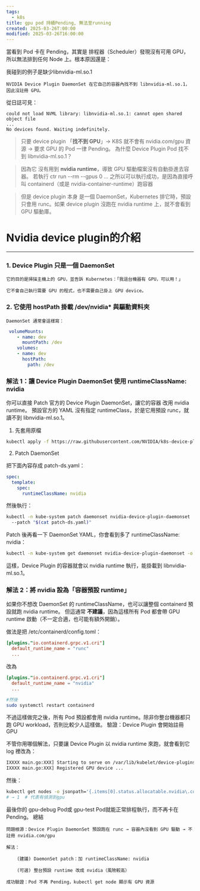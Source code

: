 ```yaml
---
tags:
  - k8s
title: gpu pod 持續Pending, 無法至running
created: 2025-03-26T:00:00
modified: 2025-03-26T16:00:00
---
```


當看到 Pod 卡在 Pending，其實是 排程器（Scheduler）發現沒有可用 GPU，所以無法排到任何 Node 上。根本原因還是：  


我碰到的例子是缺少libnvidia-ml.so.1

    NVIDIA Device Plugin DaemonSet 在它自己的容器內找不到 libnvidia-ml.so.1，因此沒註冊 GPU。

從日誌可見：
```shell
could not load NVML library: libnvidia-ml.so.1: cannot open shared object file
...
No devices found. Waiting indefinitely.
```


>只要 device plugin 「**找不到 GPU**」→ K8S 就不會有 nvidia.com/gpu 資源 → 要求  GPU 的 Pod 一律 Pending。
為什麼 Device Plugin Pod 找不到 libnvidia-ml.so.1？


>因為它 沒有用到 **nvidia runtime**，導致 GPU 驅動檔案沒有自動掛進去容器。
若執行 ctr run --rm --gpus 0 ... 之所以可以執行成功，是因為直接呼叫 containerd（或是 nvidia-container-runtime）跑容器  

>但是 device plugin 本身 是一個 DaemonSet，Kubernetes 排它時，預設只會用 runc。如果 device plugin 沒跑在 nvidia runtime 上，就不會看到 GPU 驅動庫。

# Nvidia device plugin的介紹
---

### 1. Device Plugin 只是一個 DaemonSet

    它的目的是掃描主機上的 GPU，並告訴 Kubernetes：「我這台機器有 GPU，可以用！」

    它不會自己執行需要 GPU 的程式，也不需要自己掛上 GPU device。

### 2. 它使用 hostPath 掛載 /dev/nvidia* 與驅動資料夾

    DaemonSet 通常會這樣寫：
```yaml
 volumeMounts:
    - name: dev
      mountPath: /dev
    volumes:
    - name: dev
      hostPath:
        path: /dev
```


### 解法 1：讓 Device Plugin DaemonSet 使用 runtimeClassName: nvidia

你可以直接 Patch 官方的 Device Plugin DaemonSet，讓它的容器 改用 nvidia runtime。
預設官方的 YAML 沒有指定 runtimeClass，於是它用預設 runc，就讀不到 libnvidia-ml.so.1。
1. 先套用原檔
```bash
kubectl apply -f https://raw.githubusercontent.com/NVIDIA/k8s-device-plugin/v0.14.1/nvidia-device-plugin.yml
```


2. Patch DaemonSet

把下面內容存成 patch-ds.yaml：
```yaml
spec:
  template:
    spec:
      runtimeClassName: nvidia
```


然後執行：
```bash
kubectl -n kube-system patch daemonset nvidia-device-plugin-daemonset 
  --patch "$(cat patch-ds.yaml)"

```

Patch 後再看一下 DaemonSet YAML，你會看到多了 runtimeClassName: nvidia：


```bash
kubectl -n kube-system get daemonset nvidia-device-plugin-daemonset -o yaml

```


這樣，Device Plugin 的容器就會以 nvidia runtime 執行，能掛載到 libnvidia-ml.so.1。
### 解法 2：將 nvidia 設為「容器預設 runtime」

如果你不想改 DaemonSet 的 runtimeClassName，也可以讓整個 containerd 預設就跑 nvidia runtime。
但這通常 **不建議**，因為這樣所有 Pod 都會帶 GPU runtime 啟動（不一定合適，也可能有額外開銷）。

做法是把 /etc/containerd/config.toml：
```toml
[plugins."io.containerd.grpc.v1.cri"]
  default_runtime_name = "runc"
  ...
```

改為

```toml
[plugins."io.containerd.grpc.v1.cri"]
  default_runtime_name = "nvidia"
  ...
```

```bash
#然後 
sudo systemctl restart containerd
```

不過這樣做完之後，所有 Pod 預設都會用 nvidia runtime。除非你整台機器都只跑 GPU workload，否則比較少人這樣做。
驗證：Device Plugin 會開始註冊 GPU

不管你用哪個解法，只要讓 Device Plugin 以 nvidia runtime 來跑，就會看到它 log 裡改為：
```bash
IXXXX main.go:XXX] Starting to serve on /var/lib/kubelet/device-plugins/nvidia.sock
IXXXX main.go:XXX] Registered GPU device ...
```


然後：
```bash
kubectl get nodes -o jsonpath='{.items[0].status.allocatable.nvidia\.com/gpu}'
# → 1  # 代表有偵測到gpu
```


最後你的 gpu-debug Pod或 gpu-test Pod就能正常排程執行，而不再卡在 Pending。
總結

    問題根源：Device Plugin DaemonSet 預設跑在 runc → 容器內沒看到 GPU 驅動 → 不註冊 nvidia.com/gpu

    解法：

        (建議) DaemonSet patch：加 runtimeClassName: nvidia

        (可選) 整台預設 runtime 改成 nvidia（風險較高）

    成功驗證：Pod 不再 Pending，kubectl get node 顯示有 GPU 資源